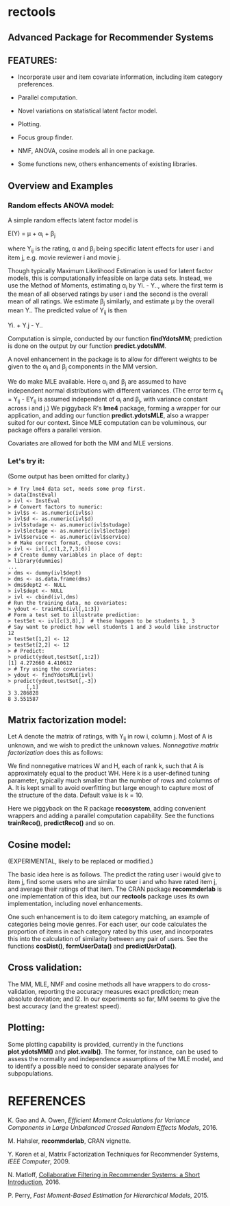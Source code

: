 # rectools

## Advanced Package for Recommender Systems

## FEATURES:

* Incorporate user and item covariate information, including item
  category preferences.

* Parallel computation.

* Novel variations on statistical latent factor model.

* Plotting.

* Focus group finder.

* NMF, ANOVA, cosine models all in one package.

* Some functions new, others enhancements of existing libraries.

## Overview and Examples

### Random effects ANOVA model:

A simple random effects latent factor model is

E(Y) =  &mu; + &alpha;<sub>i</sub> + &beta;<sub>j</sub>

where Y<sub>ij</sub> is the rating, &alpha; and &beta;<sub>j</sub> being
specific latent effects for user i and item j, e.g. movie reviewer i and
movie j.

Though typically Maximum Likelihood Estimation is used for latent factor
models, this is computationally infeasible on large data sets.  Instead,
we use the Method of Moments, estimating &alpha;<sub>i</sub> by Yi. -
Y.., where the first term is the mean of all observed ratings by user i
and the second is the overall mean of all ratings.  We estimate
&beta;<sub>j</sub> similarly, and estimate &mu; by the
overall mean Y..  The predicted value of Y<sub>ij</sub> is then

Yi. + Y.j - Y..

Computation is simple, conducted by our function **findYdotsMM**;
prediction is done on the output by our function **predict.ydotsMM**.

A novel enhancement in the package is to allow for different weights to
be given to the &alpha;<sub>i</sub> and &beta;<sub>j</sub> components in
the MM version.

We do make MLE available.  Here &alpha;<sub>i</sub> and
&beta;<sub>j</sub> are assumed to have independent normal distributions
with different variances.  (The error term 
&epsilon;<sub>ij</sub> = Y<sub>ij</sub> - EY<sub>ij</sub>
is assumed independent of &alpha;<sub>i</sub> and &beta;<sub>j</sub>, 
with variance constant across i and j.) 
We piggyback R's **lme4** package,
forming a wrapper for our application, and adding our function
**predict.ydotsMLE**, also a wrapper suited for our context.  Since MLE
computation can be voluminous, our package offers a parallel version.

Covariates are allowed for both the MM and MLE versions.

### Let's try it:

(Some output has been omitted for clarity.)

```
> # Try lme4 data set, needs some prep first.
> data(InstEval)
> ivl <- InstEval
> # Convert factors to numeric:
> ivl$s <- as.numeric(ivl$s)
> ivl$d <- as.numeric(ivl$d)
> ivl$studage <- as.numeric(ivl$studage)
> ivl$lectage <- as.numeric(ivl$lectage)
> ivl$service <- as.numeric(ivl$service)
> # Make correct format, choose covs:
> ivl <- ivl[,c(1,2,7,3:6)]
> # Create dummy variables in place of dept:
> library(dummies)
...
> dms <- dummy(ivl$dept)
> dms <- as.data.frame(dms)
> dms$dept2 <- NULL
> ivl$dept <- NULL
> ivl <- cbind(ivl,dms)
# Run the training data, no covariates:
> ydout <- trainMLE(ivl[,1:3]) 
# Form a test set to illustrate prediction:
> testSet <- ivl[c(3,8),]  # these happen to be students 1, 3
# Say want to predict how well students 1 and 3 would like instructor 12
> testSet[1,2] <- 12
> testSet[2,2] <- 12
> # Predict:
> predict(ydout,testSet[,1:2])  
[1] 4.272660 4.410612
> # Try using the covariates:
> ydout <- findYdotsMLE(ivl)
> predict(ydout,testSet[,-3])  
      [,1]
3 3.286828
8 3.551587
```

## Matrix factorization model:

Let A denote the matrix of ratings, with Y<sub>ij</sub> in row i, column
j.  Most of A is unknown, and we wish to predict the unknown values.
*Nonnegative matrix factorization* does this as follows:

We find nonnegative matrices W and H, each of rank k, such that A is
approximately equal to the product WH.  Here k is a user-defined tuning
parameter, typically much smaller than the number of rows and columns of
A.  It is kept small to avoid overfitting but large enough to capture
most of the structure of the data.  Default value is k = 10.

Here we piggyback on the R package **recosystem**, adding convenient
wrappers and adding a parallel computation capability.  See the
functions **trainReco()**, **predictReco()** and so on.

## Cosine model:

(EXPERIMENTAL, likely to be replaced or modified.)

The basic idea here is as follows.  The predict the rating user i would
give to item j, find some users who are similar to user i and who have
rated item j, and average their ratings of that item.  The CRAN package
**recommderlab** is one implementation of this idea, but our
**rectools** package uses its own implementation, including novel
enhancements.

One such enhancement is to do item category matching, an example of
categories being movie genres.  For each user, our code calculates the
proportion of items in each category rated by this user, and
incorporates this into the calculation of similarity between any pair of
users.  See the functions **cosDist()**, **formUserData()** and
**predictUsrData()**.

## Cross validation:

The MM, MLE, NMF and cosine methods all have wrappers to do
cross-validation, reporting the accuracy measures exact prediction; mean
absolute deviation; and l2.  In our experiments so far, MM seems to give
the best accuracy (and the greatest speed).

## Plotting:

Some plotting capability is provided, currently in the functions
**plot.ydotsMM()** and **plot.xvalb()**.  The former, for instance, can be
used to assess the normality and independence assumptions of the MLE
model, and to identify a possible need to consider separate analyses for
subpopulations.


# REFERENCES

K. Gao and A. Owen, *Efficient Moment Calculations for Variance
Components in Large Unbalanced Crossed Random Effects Models*, 2016.

M. Hahsler, **recommderlab**, CRAN vignette.

Y. Koren et al, Matrix Factorization Techniques for Recommender 
Systems, *IEEE Computer*, 2009.

N. Matloff, [Collaborative Filtering in Recommender Systems: 
a Short Introduction](http://heather.cs.ucdavis.edu/RSTutorial.pdf), 2016. 


P. Perry, *Fast Moment-Based Estimation for Hierarchical Models*, 2015.

